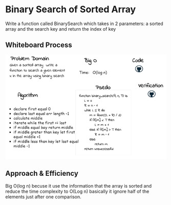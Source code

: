 # Binary Search of Sorted Array
<!-- Description of the challenge -->
Write a function called BinarySearch which takes in 2 parameters: a sorted array and the search key and return the index of key
## Whiteboard Process
<!-- Embedded whiteboard image -->
![binary](./binary.png)
## Approach & Efficiency
<!-- What approach did you take? Discuss Why. What is the Big O space/time for this approach? -->
Big O(log n) becuse it use the information that the array is sorted and reduce the time complexity to O(Log n) basically it ignore half of the elements just after one comparison.


 
